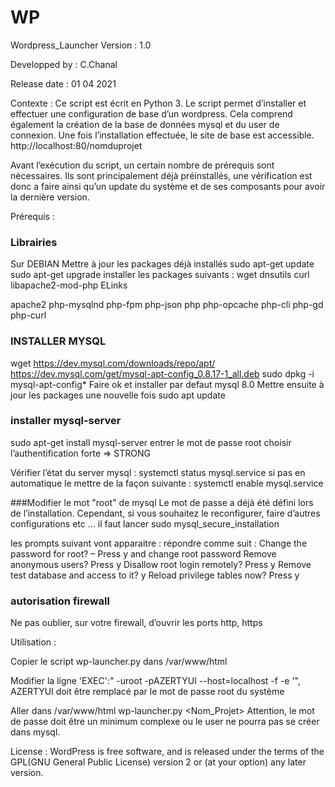 # WP

Wordpress_Launcher
Version : 1.0

Developped by : C.Chanal

Release date : 01 04 2021

Contexte :
Ce script est écrit en Python 3.
Le script permet d’installer et effectuer une configuration de base d’un wordpress.
Cela comprend également la création de la base de données mysql et du user de connexion.
Une fois l’installation effectuée, le site de base est accessible.
http://localhost:80/nomduprojet

Avant l’exécution du script, un certain nombre de prérequis sont nécessaires. Ils sont principalement déjà préinstallés, une vérification est donc a faire ainsi qu’un update du système et de ses composants pour avoir la dernière version.

Prérequis :

### Librairies
Sur DEBIAN
Mettre à jour les packages déjà installés
sudo apt-get update
sudo apt-get upgrade
installer les packages suivants :
wget dnsutils curl
libapache2-mod-php
ELinks

apache2
php-mysqlnd php-fpm php-json
php php-opcache php-cli php-gd php-curl

### INSTALLER MYSQL

wget https://dev.mysql.com/downloads/repo/apt/ https://dev.mysql.com/get/mysql-apt-config_0.8.17-1_all.deb
sudo dpkg -i mysql-apt-config*
Faire ok et installer par defaut mysql 8.0
Mettre ensuite à jour les packages une nouvelle fois
sudo apt update

### installer mysql-server 
sudo apt-get install mysql-server
entrer le mot de passe root
choisir l’authentification forte => STRONG

Vérifier l’état du server mysql :
systemctl status mysql.service
si pas en automatique le mettre de la façon suivante :
systemctl enable mysql.service

###Modifier le mot "root" de mysql
Le mot de passe a déjà été défini lors de l’installation. Cependant, si vous souhaitez le reconfigurer, faire d’autres configurations etc … il faut lancer
sudo mysql_secure_installation

les prompts suivant vont apparaitre :
répondre comme suit :
Change the password for root? – Press y and change root password
Remove anonymous users? Press y
Disallow root login remotely? Press y
Remove test database and access to it? y
Reload privilege tables now? Press y

### autorisation firewall
Ne pas oublier, sur votre firewall, d’ouvrir les ports http, https

Utilisation :

Copier le script wp-launcher.py dans /var/www/html

Modifier la ligne 
'EXEC':" -uroot -pAZERTYUI --host=localhost -f -e '",
AZERTYUI doit être remplacé par le mot de passe root du système

Aller dans /var/www/html
wp-launcher.py <Nom_Projet> <Password> <VotreMail>
Attention, le mot de passe doit être un minimum complexe ou le user ne pourra pas se créer dans mysql.

License :
WordPress is free software, and is released under the terms of the GPL(GNU General Public License) version 2 or (at your option) any later version. 
